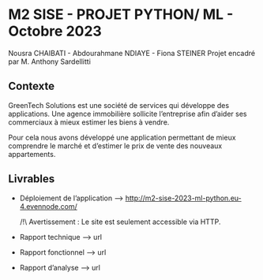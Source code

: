 # M2 SISE - PROJET PYTHON/ ML - Octobre 2023
Nousra CHAIBATI - Abdourahmane NDIAYE - Fiona STEINER
Projet encadré par M. Anthony Sardellitti

## Contexte
GreenTech Solutions est une société de services qui développe des applications. Une agence immobilière sollicite l’entreprise afin d’aider ses commerciaux à mieux estimer les biens à vendre. 

Pour cela nous avons développé une application permettant de mieux comprendre le marché et d’estimer le prix de vente des nouveaux appartements.

## Livrables
- Déploiement de l’application --> http://m2-sise-2023-ml-python.eu-4.evennode.com/

  /!\ Avertissement : Le site est seulement accessible via HTTP. 
  
- Rapport technique --> url
- Rapport fonctionnel --> url
- Rapport d’analyse --> url